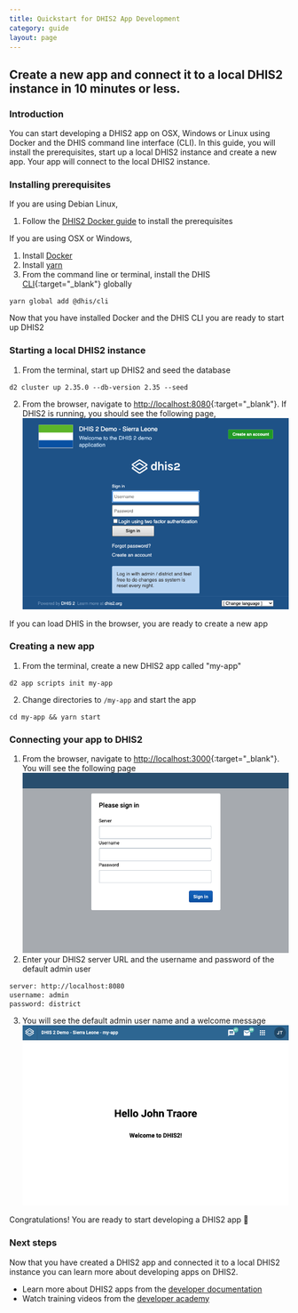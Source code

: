 ```yaml
---
title: Quickstart for DHIS2 App Development
category: guide
layout: page
---
```


## Create a new app and connect it to a local DHIS2 instance in 10 minutes or less.

### Introduction
You can start developing a DHIS2 app on OSX, Windows or Linux using Docker and the DHIS command line interface (CLI). In this guide, you will install the prerequisites, start up a local DHIS2 instance and create a new app. Your app will connect to the local DHIS2 instance.

### Installing prerequisites
If you are using Debian Linux, 
1. Follow the [DHIS2 Docker guide](https://developers.dhis2.org/guides/dhis2-docker) to install the prerequisites

If you are using OSX or Windows,
1. Install [Docker](https://docs.docker.com/get-docker/)
3. Install [yarn](https://classic.yarnpkg.com/en/docs/install)
4. From the command line or terminal, install the DHIS [CLI](https://cli.dhis2.nu/#/getting-started){:target="\_blank"} globally
```
yarn global add @dhis/cli
```

Now that you have installed Docker and the DHIS CLI you are ready to start up DHIS2

### Starting a local DHIS2 instance

1. From the terminal, start up DHIS2 and seed the database
```
d2 cluster up 2.35.0 --db-version 2.35 --seed
```
2. From the browser, navigate to [http://localhost:8080](http://localhost:8080){:target="\_blank"}. If DHIS2 is running, you should see the following page,
![](../assets/quickstart_guides/image-of-login.png)

If you can load DHIS in the browser, you are ready to create a new app

### Creating a new app
1. From the terminal, create a new DHIS2 app called "my-app"
```
d2 app scripts init my-app
```
2. Change directories to `/my-app` and start the app
```
cd my-app && yarn start
```

### Connecting your app to DHIS2
1. From the browser, navigate to [http://localhost:3000](http://localhost:3000){:target="\_blank"}. You will see the following page
![](../assets/quickstart_guides/new-app-login-page.png)
2. Enter your DHIS2 server URL and the username and password of the default admin user
```
server: http://localhost:8080
username: admin
password: district
```
3. You will see the default admin user name and a welcome message
![](../assets/quickstart_guides/new-app-login-success.png)

Congratulations! You are ready to start developing a DHIS2 app 🎊 

### Next steps
Now that you have created a DHIS2 app and connected it to a local DHIS2 instance you can learn more about developing apps on DHIS2. 
- Learn more about DHIS2 apps from the [developer documentation](https://docs.dhis2.org/dhis2_developer_manual/apps.html)
- Watch training videos from the [developer academy](https://www.youtube.com/playlist?list=PLo6Seh-066RynhjhnJNUITOZykA7397We)
